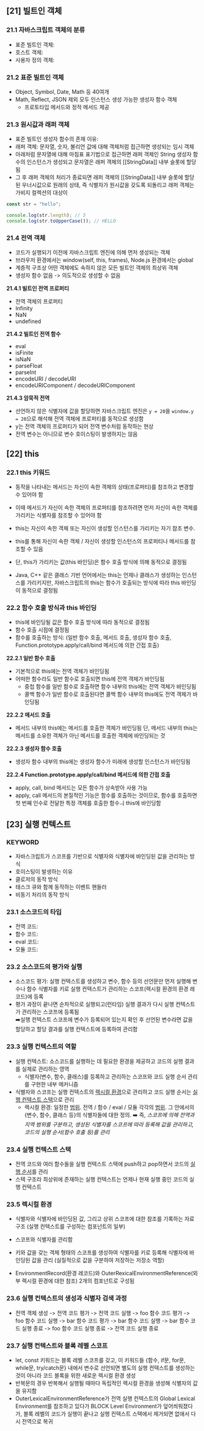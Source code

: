 ## [21] 빌트인 객체

### 21.1 자바스크립트 객체의 분류

- 표준 빌트인 객체:
- 호스트 객체:
- 사용자 정의 객체:

### 21.2 표준 빌트인 객체

- Object, Symbol, Date, Math 등 40여개
- Math, Reflect, JSON 제외 모두 인스턴스 생성 가능한 생성자 함수 객체
  - 프로토타입 메서드와 정적 메서드 제공

### 21.3 원시값과 래퍼 객체

- 표준 빌트인 생성자 함수의 존재 이유:
- 래퍼 객체: 문자열, 숫자, 불리언 값에 대해 객체처럼 접근하면 생성되는 임시 객체
- 아래처럼 문자열에 대해 마침표 표기법으로 접근하면 래퍼 객체인 String 생성자 함수의 인스턴스가 생성되고 문자열은 래퍼 객체의 [[StringData]] 내부 슬롯에 할당됨
- 그 후 래퍼 객체의 처리가 종료되면 래퍼 객체의 [[StringData]] 내부 슬롯에 할당된 우너시값으로 원래의 상태, 즉 식별자가 원시값을 갖도록 되돌리고 래퍼 객체는 가비지 컬렉션의 대상이

```javascript
const str = "hello";

console.log(str.length); // 5
console.log(str.toUpperCase()); // HELLO
```

### 21.4 전역 객체

- 코드가 실행되기 이전에 자바스크립트 엔진에 의해 먼저 생성되는 객체
- 브라우저 환경에서는 window(self, this, frames), Node.js 환경에서는 global
- 계층적 구조상 어떤 객체에도 속하지 않은 모든 빌트인 객체의 최상위 객체
- 생성자 함수 없음 -> 의도적으로 생성할 수 없음

**21.4.1 빌트인 전역 프로퍼티**

- 전역 객체의 프로퍼티
- Infinity
- NaN
- undefined

**21.4.2 빌트인 전역 함수**

- eval
- isFinite
- isNaN
- parseFloat
- parseInt
- encodeURI / decodeURI
- encodeURIComponent / decodeURIComponent

**21.4.3 암묵적 전역**

- 선언하지 않은 식별자에 값을 할당하면 자바스크립트 엔진은 `y = 20`을 `window.y = 20`으로 해석해 전역 객체에 프로퍼티를 동적으로 생성함
- y는 전역 객체의 프로퍼티가 되어 전역 변수처럼 동작하는 현상
- 전역 변수는 아니므로 변수 호이스팅이 발생하지는 않음

## [22] this

### 22.1 this 키워드

- 동작을 나타내는 메서드는 자신이 속한 객체의 상태(프로퍼티)를 참조하고 변경할 수 있어야 함
- 이때 메서드가 자신이 속한 객체의 프로퍼티를 참조하려면 먼저 자신이 속한 객체를 가리키는 식별자를 참조할 수 있어야 함

- this는 자신이 속한 객체 또는 자신이 생성할 인스턴스를 가리키는 자기 참조 변수.
- this를 통해 자신이 속한 객체 / 자신이 생성할 인스턴스의 프로퍼티나 메서드를 참조할 수 있음
- 단, this가 가리키는 값(this 바인딩)은 함수 호출 방식에 의해 동적으로 결정됨

- Java, C++ 같은 클래스 기반 언어에서는 this는 언제나 클래스가 생성하는 인스턴스를 가리키지만, 자바스크립트의 this는 함수가 호출되는 방식에 따라 this 바인딩이 동적으로 결정됨

### 22.2 함수 호출 방식과 this 바인딩

- this에 바인딩될 값은 함수 호출 방식에 따라 동적으로 결정됨
- 함수 호출 시점에 결정됨
- 함수를 호출하는 방식: (일반 함수 호출, 메서드 호출, 생성자 함수 호출, Function.prototype.apply/call/bind 메서드에 의한 간접 호출)

**22.2.1 일반 함수 호출**

- 기본적으로 this에는 전역 객체가 바인딩됨
- 어떠한 함수라도 일반 함수로 호출되면 this에 전역 객체가 바인딩됨
  - 중첩 함수를 일반 함수로 호출하면 함수 내부의 this에는 전역 객체가 바인딩됨
  - 콜백 함수가 일반 함수로 호출된다면 콜백 함수 내부의 this에도 전역 객체가 바인딩됨

**22.2.2 메서드 호출**

- 메서드 내부의 this에는 메서드를 호출한 객체가 바인딩됨 단, 메서드 내부의 this는 메서드를 소유한 객체가 아닌 메서드를 호출한 객체에 바인딩되는 것

**22.2.3 생성자 함수 호출**

- 생성자 함수 내부의 this에는 생성자 함수가 미래에 생성할 인스턴스가 바인딩됨

**22.2.4 Function.prototype.apply/call/bind 메서드에 의한 간접 호출**

- apply, call, bind 메서드는 모든 함수가 상속받아 사용 가능
- apply, call 메서드의 본질적인 기능은 함수를 호출하는 것이므로, 함수를 호출하면 첫 번째 인수로 전달한 특정 객체를 호출한 함수ㅢ this에 바인딩함

## [23] 실행 컨텍스트
### KEYWORD
  - 자바스크립트가 스코프를 기반으로 식별자와 식별자에 바인딩된 값을 관리하는 방식
  - 호이스팅이 발생하는 이유
  - 클로저의 동작 방식
  - 태스크 큐와 함께 동작하는 이벤트 핸들러
  - 비동기 처리의 동작 방식

### 23.1 소스코드의 타입

- 전역 코드:
- 함수 코드:
- eval 코드:
- 모듈 코드:

### 23.2 소스코드의 평가와 실행

- 소스코드 평가: 실행 컨텍스트를 생성하고 변수, 함수 등의 선언문만 먼저 실행해 변수나 함수 식별자를 키로 실행 컨텍스트가 관리하는 스코프(렉시컬 환경의 환경 레코드)에 등록
- 평가 과정이 끝나면 순차적으로 실행되고(런타임) 실행 결과가 다시 실행 컨텍스트가 관리하는 스코프에 등록됨  
  ➡️실행 컨텍스트 스코프에 변수가 등록되어 있는지 확인 후 선언된 변수라면 값을 할당하고 할당 결과를 실행 컨텍스트에 등록하여 관리함

### 23.3 실행 컨텍스트의 역할

- 실행 컨텍스트: 소스코드를 실행하는 데 필요한 환경을 제공하고 코드의 실행 결과를 실제로 관리하는 영역
  - 식별자(변수, 함수, 클래스)를 등록하고 관리하는 스코프와 코드 실행 순서 관리를 구현한 내부 메커니즘
- 식별자와 스코프는 실행 컨텍스트의 <u>렉시컬 환경</u>으로 관리하고 코드 실행 순서는 <u>실행 컨텍스트 스택</u>으로 관리
  - 렉시컬 환경: 일정한 <u>범위</u>. 전역 / 함수 / eval / 모듈 각각의 <u>범위</u>. 그 안에서의 {변수, 함수, 클래스 등}의 식별자들에 대한 정의.
    ➡️ 즉, _스코프에 의해 전역과 지역 범위를 구분하고, 생성된 식별자를 스코프에 따라 등록해 값을 관리하고, 코드의 실행 순서(함수 호출 등)를 관리_

### 23.4 실행 컨텍스트 스택

- 전역 코드와 여러 함수들을 실행 컨텍스트 스택에 push하고 pop하면서 코드의 <u>실행 순서</u>를 관리
- 스택 구조라 최상위에 존재하는 실행 컨텍스트는 언제나 현재 실행 중인 코드의 실행 컨텍스트

### 23.5 렉시컬 환경

- 식별자와 식별자에 바인딩된 값, 그리고 상위 스코프에 대한 참조를 기록하는 자료구조 (실행 컨텍스트를 구성하는 컴포넌트의 일부)
- 스코프와 식별자를 관리함

- 키와 값을 갖는 객체 형태의 스코프를 생성하여 식별자를 키로 등록해 식별자에 바인딩된 값을 관리 (실질적으로 값을 구분하여 저장하는 저장소 역할)
- EnvironmentRecord(환경 레코드)와 OuterRexicalEnvironmentReference(외부 렉시컬 환경에 대한 참조) 2개의 컴포넌트로 구성됨

### 23.6 실행 컨텍스트의 생성과 식별자 검색 과정
- 전역 객체 생성 -> 전역 코드 평가 -> 전역 코드 실행 -> foo 함수 코드 평가 -> foo 함수 코드 실행 -> bar 함수 코드 평가 -> bar 함수 코드 실행 -> bar 함수 코드 실행 종료 -> foo 함수 코드 실행 종료 -> 전역 코드 실행 종료

### 23.7 실행 컨텍스트와 블록 레벨 스코프
- let, const 키워드는 블록 레벨 스코프를 갖고, 이 키워드들 {함수, if문, for문, while문, try/catch문} 내에서 변수로 선언되면 별도의 실행 컨텍스트를 생성하는 것이 아니라 코드 블록을 위한 새로운 렉시컬 환경 생성
- 반복문의 경우 반복해서 실행될 때마다 독립적인 렉시컬 환경을 생성해 식별자의 값을 유지함
- OuterLexicalEnvironmentReference가 전역 실행 컨텍스트의 Global Lexical Environment를 참조하고 있다가 BLOCK Level Environment가 덮어씌워졌다가, 블록 레벨의 코드가 실행이 끝나고 실행 컨텍스트 스택에서 제거되면 없애서 다시 전역으로 복귀
